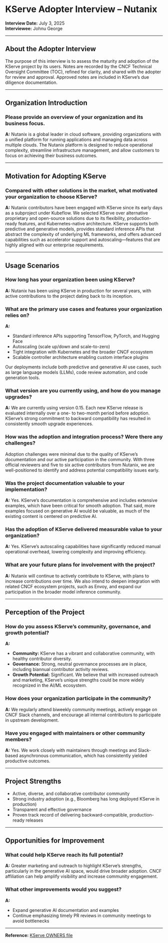 # KServe Adopter Interview – Nutanix

**Interview Date:** July 3, 2025  
**Interviewee:** Johnu George

---

## About the Adopter Interview

The purpose of this interview is to assess the maturity and adoption of the KServe project by its users. Notes are recorded by the CNCF Technical Oversight Committee (TOC), refined for clarity, and shared with the adopter for review and approval. Approved notes are included in KServe’s due diligence documentation.

---

## Organization Introduction

### Please provide an overview of your organization and its business focus.  

**A:** Nutanix is a global leader in cloud software, providing organizations with a unified platform for running applications and managing data across multiple clouds. The Nutanix platform is designed to reduce operational complexity, streamline infrastructure management, and allow customers to focus on achieving their business outcomes.

---

## Motivation for Adopting KServe

### Compared with other solutions in the market, what motivated your organization to choose KServe?  

**A:** Nutanix contributors have been engaged with KServe since its early days as a subproject under Kubeflow. We selected KServe over alternative proprietary and open-source solutions due to its flexibility, production-ready features, and Kubernetes-native architecture. KServe supports both predictive and generative models, provides standard inference APIs that abstract the complexity of underlying ML frameworks, and offers advanced capabilities such as accelerator support and autoscaling—features that are highly aligned with our enterprise requirements.

---

## Usage Scenarios

### How long has your organization been using KServe?  

**A:** Nutanix has been using KServe in production for several years, with active contributions to the project dating back to its inception.

### What are the primary use cases and features your organization relies on?  

**A:**  
- Standard inference APIs supporting TensorFlow, PyTorch, and Hugging Face  
- Autoscaling (scale up/down and scale-to-zero)  
- Tight integration with Kubernetes and the broader CNCF ecosystem  
- Scalable controller architecture enabling custom interface plugins  

Our deployments include both predictive and generative AI use cases, such as large language models (LLMs), code review automation, and code generation tools.

### What version are you currently using, and how do you manage upgrades?  

**A:** We are currently using version 0.15. Each new KServe release is evaluated internally over a one- to two-month period before adoption. KServe’s strong commitment to backward compatibility has resulted in consistently smooth upgrade experiences.

### How was the adoption and integration process? Were there any challenges?  

Adoption challenges were minimal due to the quality of KServe’s documentation and our active participation in the community. With three official reviewers and five to six active contributors from Nutanix, we are well-positioned to identify and address potential compatibility issues early.

### Was the project documentation valuable to your implementation?  

**A:** Yes. KServe’s documentation is comprehensive and includes extensive examples, which have been critical for smooth adoption. That said, more examples focused on generative AI would be valuable, as much of the existing content is centered on predictive AI.

### Has the adoption of KServe delivered measurable value to your organization?  

**A:** Yes. KServe’s autoscaling capabilities have significantly reduced manual operational overhead, lowering complexity and improving efficiency.

### What are your future plans for involvement with the project?  

**A:** Nutanix will continue to actively contribute to KServe, with plans to increase contributions over time. We also intend to deepen integration with related CNCF ecosystem projects, such as Envoy, and expand our participation in the broader model inference community.

---

## Perception of the Project

### How do you assess KServe’s community, governance, and growth potential?  

**A:**  
- **Community:** KServe has a vibrant and collaborative community, with healthy contributor diversity.  
- **Governance:** Strong, neutral governance processes are in place, including biannual contributor activity reviews.  
- **Growth Potential:** Significant. We believe that with increased outreach and marketing, KServe’s unique strengths could be more widely recognized in the AI/ML ecosystem.

### How does your organization participate in the community?  

**A:** We regularly attend biweekly community meetings, actively engage on CNCF Slack channels, and encourage all internal contributors to participate in upstream development.

### Have you engaged with maintainers or other community members?  

**A:** Yes. We work closely with maintainers through meetings and Slack-based asynchronous communication, which has consistently yielded productive outcomes.

---

## Project Strengths

- Active, diverse, and collaborative contributor community  
- Strong industry adoption (e.g., Bloomberg has long deployed KServe in production)  
- Transparent and effective governance  
- Proven track record of delivering backward-compatible, production-ready releases  

---

## Opportunities for Improvement

### What could help KServe reach its full potential?  

**A:** Greater marketing and outreach to highlight KServe’s strengths, particularly in the generative AI space, would drive broader adoption. CNCF affiliation can help amplify visibility and increase community engagement.

### What other improvements would you suggest?  

**A:**  
- Expand generative AI documentation and examples  
- Continue emphasizing timely PR reviews in community meetings to avoid bottlenecks  

---

**Reference:** [KServe OWNERS file](https://github.com/kserve/kserve/blob/master/OWNERS)
